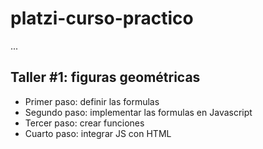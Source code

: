 # platzi-curso-practico

...

## Taller #1: figuras geométricas

- Primer paso: definir las formulas
- Segundo paso: implementar las formulas en Javascript
- Tercer paso: crear funciones
- Cuarto paso: integrar JS con HTML 